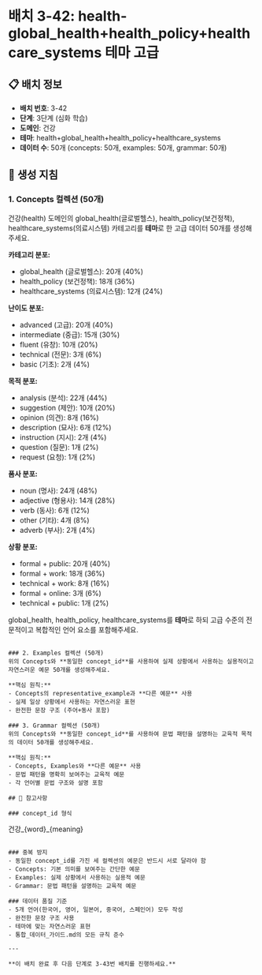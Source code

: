 # 배치 3-42: health-global_health+health_policy+healthcare_systems 테마 고급

## 📋 배치 정보
- **배치 번호**: 3-42
- **단계**: 3단계 (심화 학습)
- **도메인**: 건강
- **테마**: health+global_health+health_policy+healthcare_systems
- **데이터 수**: 50개 (concepts: 50개, examples: 50개, grammar: 50개)

## 🎯 생성 지침

### 1. Concepts 컬렉션 (50개)
건강(health) 도메인의 global_health(글로벌헬스), health_policy(보건정책), healthcare_systems(의료시스템) 카테고리를 **테마**로 한 고급 데이터 50개를 생성해주세요.

**카테고리 분포:**
- global_health (글로벌헬스): 20개 (40%)
- health_policy (보건정책): 18개 (36%)
- healthcare_systems (의료시스템): 12개 (24%)

**난이도 분포:**
- advanced (고급): 20개 (40%)
- intermediate (중급): 15개 (30%)
- fluent (유창): 10개 (20%)
- technical (전문): 3개 (6%)
- basic (기초): 2개 (4%)

**목적 분포:**
- analysis (분석): 22개 (44%)
- suggestion (제안): 10개 (20%)
- opinion (의견): 8개 (16%)
- description (묘사): 6개 (12%)
- instruction (지시): 2개 (4%)
- question (질문): 1개 (2%)
- request (요청): 1개 (2%)

**품사 분포:**
- noun (명사): 24개 (48%)
- adjective (형용사): 14개 (28%)
- verb (동사): 6개 (12%)
- other (기타): 4개 (8%)
- adverb (부사): 2개 (4%)

**상황 분포:**
- formal + public: 20개 (40%)
- formal + work: 18개 (36%)
- technical + work: 8개 (16%)
- formal + online: 3개 (6%)
- technical + public: 1개 (2%)

global_health, health_policy, healthcare_systems를 **테마**로 하되 고급 수준의 전문적이고 복합적인 언어 요소를 포함해주세요.

```

### 2. Examples 컬렉션 (50개)
위의 Concepts와 **동일한 concept_id**를 사용하여 실제 상황에서 사용하는 실용적이고 자연스러운 예문 50개를 생성해주세요.

**핵심 원칙:**
- Concepts의 representative_example과 **다른 예문** 사용
- 실제 일상 상황에서 사용하는 자연스러운 표현
- 완전한 문장 구조 (주어+동사 포함)

### 3. Grammar 컬렉션 (50개)
위의 Concepts와 **동일한 concept_id**를 사용하여 문법 패턴을 설명하는 교육적 목적의 데이터 50개를 생성해주세요.

**핵심 원칙:**
- Concepts, Examples와 **다른 예문** 사용
- 문법 패턴을 명확히 보여주는 교육적 예문
- 각 언어별 문법 구조와 설명 포함

## 📝 참고사항

### concept_id 형식
```
건강_{word}_{meaning}
```

### 중복 방지
- 동일한 concept_id를 가진 세 컬렉션의 예문은 반드시 서로 달라야 함
- Concepts: 기본 의미를 보여주는 간단한 예문
- Examples: 실제 상황에서 사용하는 실용적 예문  
- Grammar: 문법 패턴을 설명하는 교육적 예문

### 데이터 품질 기준
- 5개 언어(한국어, 영어, 일본어, 중국어, 스페인어) 모두 작성
- 완전한 문장 구조 사용
- 테마에 맞는 자연스러운 표현
- 통합_데이터_가이드.md의 모든 규칙 준수

---

**이 배치 완료 후 다음 단계로 3-43번 배치를 진행하세요.**